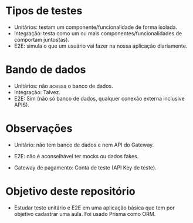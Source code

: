 # Tipos de testes

- Unitários: testam um componente/funcionalidade de forma isolada.
- Integração: testa como um ou mais componentes/funcionalidades de comportam juntos(as).
- E2E: simula o que um usuário vai fazer na nossa aplicação diariamente.

# Bando de dados

- Unitários: não acessa o banco de dados.
- Integração: Talvez.
- E2E: Sim (não só banco de dados, qualquer conexão externa inclusive APIS).

# Observações

- Unitário: não tem banco de dados e nem API do Gateway.
- E2E: não é aconselhável ter mocks ou dados fakes.

- Gateway de pagamento: Conta de teste (API Key de teste).

# Objetivo deste repositório

- Estudar teste unitário e E2E em uma aplicação básica que tem por objetivo cadastrar uma aula.
Foi usado Prisma como ORM.